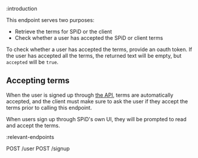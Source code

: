 :introduction

This endpoint serves two purposes:

* Retrieve the terms for SPiD or the client
* Check whether a user has accepted the SPiD or client terms

To check whether a user has accepted the terms, provide an oauth token. If the
user has accepted all the terms, the returned text will be empty, but `accepted`
will be `true`.

## Accepting terms

When the user is signed up through [the API](/endpoints/POST/signup/), terms
are automatically accepted, and the client must make sure to ask the user if
they accept the terms prior to calling this endpoint.

When users sign up through SPiD's own UI, they will be prompted to read and
accept the terms.

:relevant-endpoints

POST /user
POST /signup

